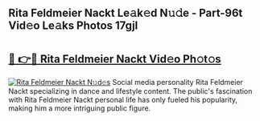 ## Rita Feldmeier Nackt Le𝚊k𝚎d N𝚞𝚍e - Part-96t Vid𝚎o Le𝚊ks Photos 17gjI

# <h2><a href="http://fb11uc.evod.top/?m=Rita+Feldmeier+Nackt">🔗 👉🔴 Rita Feldmeier Nackt Vid𝚎o Ph𝚘t𝚘s</a></h2>

[![Rita Feldmeier Nackt N𝚞d𝚎s](https://i.imgur.com/8V9OHl7.gif)](http://fb11uc.evod.top/?m=Rita+Feldmeier+Nackt)
Social media personality Rita Feldmeier Nackt specializing in dance and lifestyle content. The public's fascination with Rita Feldmeier Nackt personal life has only fueled his popularity, making him a more intriguing public figure. 
